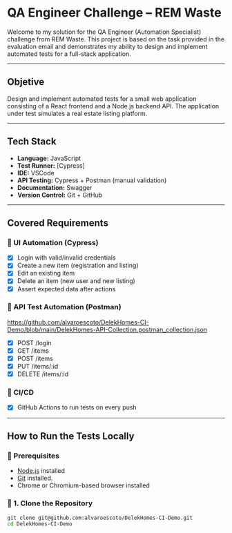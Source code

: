 # QA Engineer Challenge – REM Waste

Welcome to my solution for the QA Engineer (Automation Specialist) challenge from REM Waste. This project is based on the task provided in the evaluation email and demonstrates my ability to design and implement automated tests for a full-stack application.

---

## Objetive

Design and implement automated tests for a small web application consisting of a React frontend and a Node.js backend API. The application under test simulates a real estate listing platform.

---

## Tech Stack

- **Language:** JavaScript
- **Test Runner:** [Cypress]
- **IDE:** VSCode
- **API Testing:** Cypress + Postman (manual validation)
- **Documentation:** Swagger
- **Version Control:** Git + GitHub

---

## Covered Requirements

### 🔹 UI Automation (Cypress)
- [x] Login with valid/invalid credentials
- [x] Create a new item (registration and listing)
- [x] Edit an existing item
- [x] Delete an item (new user and new listing)
- [x] Assert expected data after actions

### 🔹 API Test Automation (Postman)
https://github.com/alvaroescoto/DelekHomes-CI-Demo/blob/main/DelekHomes-API-Collection.postman_collection.json

- [x] POST /login
- [x] GET /items
- [x] POST /items
- [x] PUT /items/:id
- [x] DELETE /items/:id

### 🔹 CI/CD
- [x] GitHub Actions to run tests on every push

---

##  How to Run the Tests Locally

### 🧱 Prerequisites
- [Node.js](https://nodejs.org/) installed
- [Git](https://git-scm.com/) installed.
- Chrome or Chromium-based browser installed

### 🚨 1. Clone the Repository
```bash
git clone git@github.com:alvaroescoto/DelekHomes-CI-Demo.git
cd DelekHomes-CI-Demo




